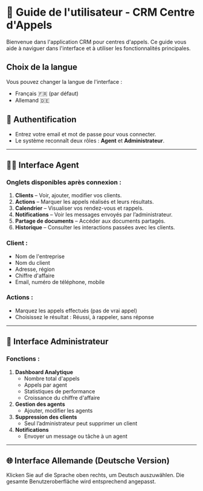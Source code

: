 # 🧑 Guide de l'utilisateur - CRM Centre d'Appels

Bienvenue dans l'application CRM pour centres d'appels. Ce guide vous aide à naviguer dans l'interface et à utiliser les fonctionnalités principales.

## Choix de la langue
Vous pouvez changer la langue de l'interface :
- Français 🇫🇷 (par défaut)
- Allemand 🇩🇪

## 🔐 Authentification
- Entrez votre email et mot de passe pour vous connecter.
- Le système reconnaît deux rôles : **Agent** et **Administrateur**.

---

## 👩‍💼 Interface Agent

### Onglets disponibles après connexion :
1. **Clients** – Voir, ajouter, modifier vos clients.
2. **Actions** – Marquer les appels réalisés et leurs résultats.
3. **Calendrier** – Visualiser vos rendez-vous et rappels.
4. **Notifications** – Voir les messages envoyés par l’administrateur.
5. **Partage de documents** – Accéder aux documents partagés.
6. **Historique** – Consulter les interactions passées avec les clients.

### Client :
- Nom de l'entreprise
- Nom du client
- Adresse, région
- Chiffre d'affaire
- Email, numéro de téléphone, mobile

### Actions :
- Marquez les appels effectués (pas de vrai appel)
- Choisissez le résultat : Réussi, à rappeler, sans réponse

---

## 👑 Interface Administrateur

### Fonctions :
1. **Dashboard Analytique**
   - Nombre total d'appels
   - Appels par agent
   - Statistiques de performance
   - Croissance du chiffre d'affaire
2. **Gestion des agents**
   - Ajouter, modifier les agents
3. **Suppression des clients**
   - Seul l’administrateur peut supprimer un client
4. **Notifications**
   - Envoyer un message ou tâche à un agent

---

## 🌐 Interface Allemande (Deutsche Version)
Klicken Sie auf die Sprache oben rechts, um Deutsch auszuwählen. Die gesamte Benutzeroberfläche wird entsprechend angepasst.